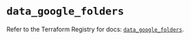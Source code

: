 # `data_google_folders`

Refer to the Terraform Registry for docs: [`data_google_folders`](https://registry.terraform.io/providers/hashicorp/google/6.13.0/docs/data-sources/folders).

